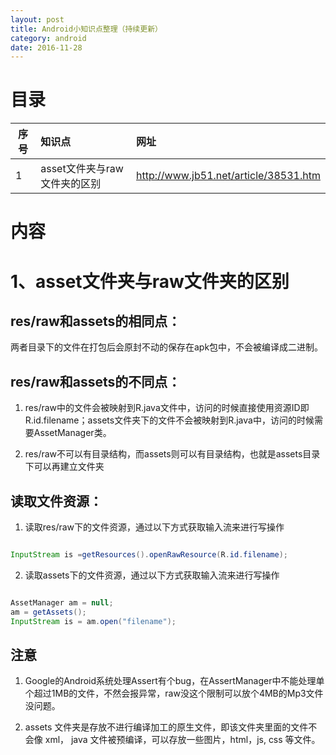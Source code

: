 ```yaml
---
layout: post
title: Android小知识点整理（持续更新）
category: android
date: 2016-11-28
---
```


目录
====


|序号|知识点|网址|
|-----|:----|:----|
|1|asset文件夹与raw文件夹的区别|http://www.jb51.net/article/38531.htm|

内容
===

# 1、asset文件夹与raw文件夹的区别

## res/raw和assets的相同点：

两者目录下的文件在打包后会原封不动的保存在apk包中，不会被编译成二进制。

<!--more-->
## res/raw和assets的不同点：

1. res/raw中的文件会被映射到R.java文件中，访问的时候直接使用资源ID即R.id.filename；assets文件夹下的文件不会被映射到R.java中，访问的时候需要AssetManager类。

2. res/raw不可以有目录结构，而assets则可以有目录结构，也就是assets目录下可以再建立文件夹

## 读取文件资源：

1. 读取res/raw下的文件资源，通过以下方式获取输入流来进行写操作

``` java

InputStream is =getResources().openRawResource(R.id.filename); 

```

2. 读取assets下的文件资源，通过以下方式获取输入流来进行写操作

``` java

AssetManager am = null;  
am = getAssets();  
InputStream is = am.open("filename"); 

```
## 注意
1. Google的Android系统处理Assert有个bug，在AssertManager中不能处理单个超过1MB的文件，不然会报异常，raw没这个限制可以放个4MB的Mp3文件没问题。

2. assets 文件夹是存放不进行编译加工的原生文件，即该文件夹里面的文件不会像 xml， java 文件被预编译，可以存放一些图片，html，js, css 等文件。



